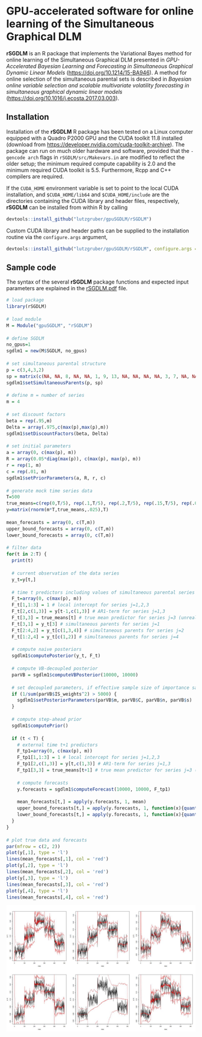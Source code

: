 # GPU-accelerated software for online learning of the Simultaneous Graphical DLM

**rSGDLM** is an R package that implements the Variational Bayes method for online learning of the Simultaneous Graphical DLM presented in *GPU-Accelerated Bayesian Learning and Forecasting in Simultaneous Graphical Dynamic Linear Models* (https://doi.org/10.1214/15-BA946). A method for online selection of the simultaneous parental sets is described in *Bayesian online variable selection and scalable multivariate volatility forecasting in simultaneous graphical dynamic linear models* (https://doi.org/10.1016/j.ecosta.2017.03.003).

## Installation

Installation of the **rSGDLM** R package has been tested on a Linux computer equipped with a Quadro P2000 GPU and the CUDA toolkit 11.8 installed (download from https://developer.nvidia.com/cuda-toolkit-archive). The package can run on much older hardware and software, provided that the `-gencode arch` flags in `rSGDLM/src/Makevars.in` are modified to reflect the older setup; the minimum required compute capability is 2.0 and the minimum required CUDA toolkit is 5.5. Furthermore, Rcpp and C++ compilers are required.

If the `CUDA_HOME` environment variable is set to point to the local CUDA installation, and `$CUDA_HOME/lib64` and `$CUDA_HOME/include` are the directories containing the CUDA library and header files, respectively, **rSGDLM** can be installed from within R by calling

```r
devtools::install_github("lutzgruber/gpuSGDLM/rSGDLM") 
```

Custom CUDA library and header paths can be supplied to the installation routine via the `configure.args` argument,

```r
devtools::install_github("lutzgruber/gpuSGDLM/rSGDLM", configure.args = list(rSGDLM = c("--with-cuda-lib=CUDA_LIB_DIR", "--with-cuda-include=CUDA_INC_DIR"))) 
```

## Sample code

The syntax of the several **rSGDLM** package functions and expected input parameters are explained in the [rSGDLM.pdf](rSGDLM.pdf) file.

```r
# load package
library(rSGDLM)

# load module
M = Module("gpuSGDLM", "rSGDLM")

# define SGDLM
no_gpus=1
sgdlm1 = new(M$SGDLM, no_gpus)

# set simultaneous parental structure
p = c(3,4,3,2)
sp = matrix(c(NA, NA, 8, NA, NA, 1, 9, 13, NA, NA, NA, NA, 3, 7, NA, NA), max(p))
sgdlm1$setSimultaneousParents(p, sp)

# define m = number of series
m = 4

# set discount factors
beta = rep(.95,m)
Delta = array(.975,c(max(p),max(p),m))
sgdlm1$setDiscountFactors(beta, Delta)

# set initial parameters
a = array(0, c(max(p), m))
R = array(0.05*diag(max(p)), c(max(p), max(p), m))
r = rep(1, m)
c = rep(.01, m)
sgdlm1$setPriorParameters(a, R, r, c)

# generate mock time series data
T=500
true_means=c(rep(0,T/5), rep(.1,T/5), rep(.2,T/5), rep(.15,T/5), rep(.05,T/5))
y=matrix(rnorm(m*T,true_means,.025),T)

mean_forecasts = array(0, c(T,m))
upper_bound_forecasts = array(0, c(T,m))
lower_bound_forecasts = array(0, c(T,m))

# filter data
for(t in 2:T) {
  print(t)

  # current observation of the data series
  y_t=y[t,]
  
  # time t predictors including values of simultaneous parental series
  F_t=array(0, c(max(p), m))
  F_t[1,1:3] = 1 # local intercept for series j=1,2,3
  F_t[2,c(1,3)] = y[t-1,c(1,3)] # AR1-term for series j=1,3
  F_t[3,3] = true_means[t] # true mean predictor for series j=3 (unrealistic in practice!)
  F_t[3,1] = y_t[3] # simultaneous parents for series j=1
  F_t[2:4,2] = y_t[c(1,3,4)] # simultaneous parents for series j=2
  F_t[1:2,4] = y_t[c(1,2)] # simultaneous parents for series j=4
  
  # compute naive posteriors
  sgdlm1$computePosterior(y_t, F_t)
  
  # compute VB-decoupled posterior
  parVB = sgdlm1$computeVBPosterior(10000, 10000)
  
  # set decoupled parameters, if effective sample size of importance sample is greater than 5000
  if (1/sum(parVB$IS_weights^2) > 5000) {
    sgdlm1$setPosteriorParameters(parVB$m, parVB$C, parVB$n, parVB$s)
  }
  
  # compute step-ahead prior
  sgdlm1$computePrior()
  
  if (t < T) {
    # external time t+1 predictors 
    F_tp1=array(0, c(max(p), m))
    F_tp1[1,1:3] = 1 # local intercept for series j=1,2,3
    F_tp1[2,c(1,3)] = y[t,c(1,3)] # AR1-term for series j=1,3
    F_tp1[3,3] = true_means[t+1] # true mean predictor for series j=3 (unrealistic in practice!)
  
    # compute forecasts 
    y.forecasts = sgdlm1$computeForecast(10000, 10000, F_tp1)
  
    mean_forecasts[t,] = apply(y.forecasts, 1, mean)
    upper_bound_forecasts[t,] = apply(y.forecasts, 1, function(x){quantile(x, .95)})
    lower_bound_forecasts[t,] = apply(y.forecasts, 1, function(x){quantile(x, .05)})
  }
}

# plot true data and forecasts
par(mfrow = c(2, 2))
plot(y[,1], type = 'l')
lines(mean_forecasts[,1], col = 'red')
plot(y[,2], type = 'l')
lines(mean_forecasts[,2], col = 'red')
plot(y[,3], type = 'l')
lines(mean_forecasts[,3], col = 'red')
plot(y[,4], type = 'l')
lines(mean_forecasts[,4], col = 'red')
```
![Forecast and observed data](README-plot1.jpg)

